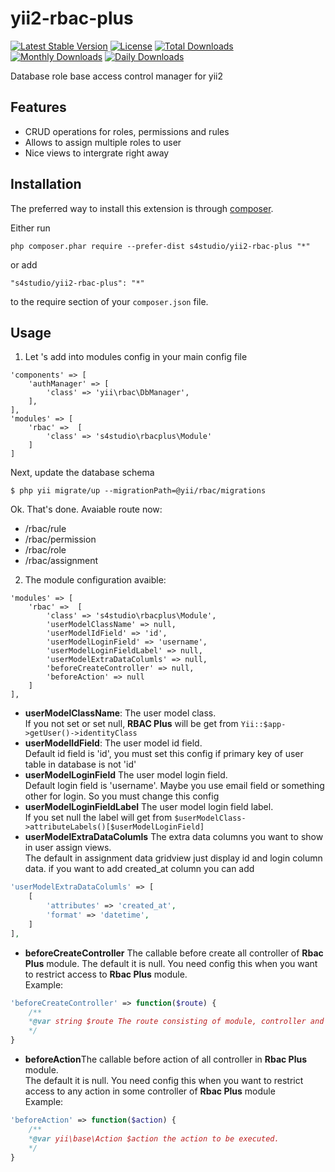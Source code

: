 yii2-rbac-plus
=============
[![Latest Stable Version](https://poser.pugx.org/s4studio/yii2-rbac-plus/v/stable)](https://packagist.org/packages/s4studio/yii2-rbac-plus)
[![License](https://poser.pugx.org/s4studio/yii2-rbac-plus/license)](https://packagist.org/packages/s4studio/yii2-rbac-plus)
[![Total Downloads](https://poser.pugx.org/s4studio/yii2-rbac-plus/downloads)](https://packagist.org/packages/s4studio/yii2-rbac-plus)
[![Monthly Downloads](https://poser.pugx.org/s4studio/yii2-rbac-plus/d/monthly)](https://packagist.org/packages/s4studio/yii2-rbac-plus)
[![Daily Downloads](https://poser.pugx.org/s4studio/yii2-rbac-plus/d/daily)](https://packagist.org/packages/s4studio/yii2-rbac-plus)

Database role base access control manager for yii2


Features
------------
+ CRUD operations for roles, permissions and rules
+ Allows to assign multiple roles to user
+ Nice views to intergrate right away


Installation
------------

The preferred way to install this extension is through [composer](http://getcomposer.org/download/).

Either run

```
php composer.phar require --prefer-dist s4studio/yii2-rbac-plus "*"
```

or add

```
"s4studio/yii2-rbac-plus": "*"
```

to the require section of your `composer.json` file.


Usage
-----
1. Let 's add into modules config in your main config file

````
'components' => [
    'authManager' => [
        'class' => 'yii\rbac\DbManager',
    ],
],
'modules' => [
    'rbac' =>  [
        'class' => 's4studio\rbacplus\Module'
    ]       
]
````

Next, update the database schema 

````
$ php yii migrate/up --migrationPath=@yii/rbac/migrations
````

Ok. That's done. Avaiable route now:

+ /rbac/rule
+ /rbac/permission
+ /rbac/role
+ /rbac/assignment

2. The module configuration avaible:

````
'modules' => [
    'rbac' =>  [
        'class' => 's4studio\rbacplus\Module',
        'userModelClassName' => null,
        'userModelIdField' => 'id',
        'userModelLoginField' => 'username',
        'userModelLoginFieldLabel' => null,
        'userModelExtraDataColumls' => null,
        'beforeCreateController' => null,
        'beforeAction' => null
    ]       
],
````

+ <b>userModelClassName</b>: The user model class.<br>
 If you not set or set null, <b>RBAC Plus</b> will be get from `Yii::$app->getUser()->identityClass`
+ <b>userModelIdField</b>: The user model id field.<br>
 Default id field is 'id', you must set this config if primary key of user table in database is not 'id'
+ <b>userModelLoginField</b> The user model login field.<br>
 Default login field is 'username'. Maybe you use email field or something other for login. So you must change this config
+ <b>userModelLoginFieldLabel</b> The user model login field label.<br>
 If you set null the label will get from `$userModelClass->attributeLabels()[$userModelLoginField]`
+ <b>userModelExtraDataColumls</b> The extra data columns you want to show in user assign views.<br>
 The default in assignment data gridview just display id and login column data. if you want to add created_at column you can add
````php 
'userModelExtraDataColumls' => [
    [
        'attributes' => 'created_at',
        'format' => 'datetime',
    ]
],
````
+ <b>beforeCreateController</b> The callable before create all controller of <b>Rbac Plus</b> module.
The default it is null. You need config this when you want to restrict access to <b>Rbac Plus</b> module.<br>
Example:
````php
'beforeCreateController' => function($route) {
    /**
    *@var string $route The route consisting of module, controller and action IDs.
    */    
}
````
+ <b>beforeAction</b>The callable before action of all controller in <b>Rbac Plus</b> module.<BR>
The default it is null. You need config this when you want to restrict access to any action in some controller of <b>Rbac Plus</b> module <BR>
Example:
````php
'beforeAction' => function($action) {
    /**
    *@var yii\base\Action $action the action to be executed.
    */    
}
````
